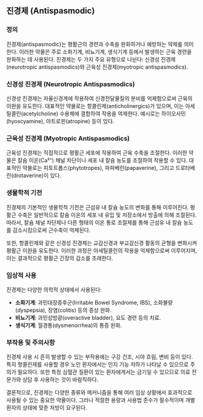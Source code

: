 

## 진경제 (Antispasmodic)

### 정의
진경제(antispasmodic)는 평활근의 경련과 수축을 완화하거나 예방하는 약제를 의미한다. 이러한 약물은 주로 소화기계, 비뇨기계, 생식기계 등에서 발생하는 근육 경련을 완화하는 데 사용된다. 진경제는 두 가지 주요 유형으로 나뉜다: 신경성 진경제(neurotropic antispasmodics)와 근육성 진경제(myotropic antispasmodics).

### 신경성 진경제 (Neurotropic Antispasmodics)
신경성 진경제는 자율신경계에 작용하여 신경전달물질의 분비를 억제함으로써 근육의 이완을 유도한다. 대표적인 약물로는 항콜린제(anticholinergics)가 있으며, 이는 아세틸콜린(acetylcholine) 수용체에 결합하여 작용을 억제한다. 예시로는 하이오사민(hyoscyamine), 아트로핀(atropine) 등이 있다.

### 근육성 진경제 (Myotropic Antispasmodics)
근육성 진경제는 직접적으로 평활근 세포에 작용하여 근육 수축을 조절한다. 이러한 약물은 칼슘 이온(Ca²⁺) 채널 차단이나 세포 내 칼슘 농도를 조절하여 작용할 수 있다. 대표적인 약물로는 피토트롭스(phytotropes), 파파베린(papaverine), 그리고 드로타베린(drotaverine)이 있다.

### 생물학적 기전
진경제의 기본적인 생물학적 기전은 근섬유 내 칼슘 농도의 변화를 통해 이루어진다. 평활근 수축은 일반적으로 칼슘 이온의 세포 내 유입 및 저장소에서 방출에 의해 조절된다. 따라서, 칼슘 채널 차단제나 다른 형태의 이온 통로 조절제를 통해 근섬유 내 칼슘 농도를 감소시킴으로써 근수축이 억제된다.

또한, 항콜린제와 같은 신경성 진경제는 교감신경과 부교감신경 활동의 균형을 변화시켜 평활근 이완을 유도한다. 이러한 과정은 아세틸콜린의 작용을 억제함으로써 이루어지며, 이는 결과적으로 평활근 긴장의 감소를 초래한다.

### 임상적 사용
진경제는 다양한 의학적 상태에서 사용된다:
- **소화기계**: 과민대장증후군(Irritable Bowel Syndrome, IBS), 소화불량(dyspepsia), 장염(colitis) 등의 증상 완화.
- **비뇨기계**: 과민성방광(overactive bladder), 요도 경련 등의 치료.
- **생식기계**: 월경통(dysmenorrhea)의 통증 완화.

### 부작용 및 주의사항
진경제 사용 시 흔히 발생할 수 있는 부작용에는 구강 건조, 시야 흐림, 변비 등이 있다. 특히 항콜린제를 사용할 경우 노인 환자에서는 인지 기능 저하가 나타날 수 있으므로 주의가 필요하다. 또한 특정 심혈관 질환이 있는 환자에게서는 금기일 수 있으므로 의료 전문가와 상담 후 사용하는 것이 바람직하다.

결론적으로, 진경제는 다양한 종류와 메커니즘을 통해 여러 임상 상황에서 효과적으로 사용될 수 있는 중요한 약물이다. 그러나 적절한 용량과 사용법 준수가 필수적이며 개별 환자의 상태에 맞춘 처방이 요구된다.